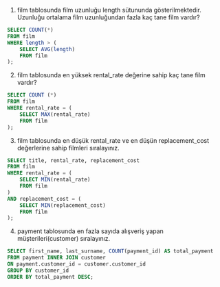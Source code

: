 1. film tablosunda film uzunluğu length sütununda gösterilmektedir. Uzunluğu ortalama film uzunluğundan fazla kaç tane film vardır?

```sql
SELECT COUNT(*)
FROM film
WHERE length > (
    SELECT AVG(length)
    FROM film
);
```
2. film tablosunda en yüksek rental_rate değerine sahip kaç tane film vardır?

```sql
SELECT COUNT (*)
FROM film
WHERE rental_rate = (
    SELECT MAX(rental_rate)
    FROM film
);
```

3. film tablosunda en düşük rental_rate ve en düşün replacement_cost değerlerine sahip filmleri sıralayınız.

```sql
SELECT title, rental_rate, replacement_cost
FROM film
WHERE rental_rate = (
    SELECT MIN(rental_rate)
    FROM film
) 
AND replacement_cost = (
    SELECT MIN(replacement_cost)
    FROM film
);

```
4. payment tablosunda en fazla sayıda alışveriş yapan müşterileri(customer) sıralayınız.

```sql
SELECT first_name, last_surname, COUNT(payment_id) AS total_payment
FROM payment INNER JOIN customer
ON payment.customer_id = customer.customer_id
GROUP BY customer_id
ORDER BY total_payment DESC;
```